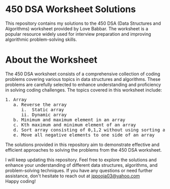 # 450 DSA Worksheet Solutions

This repository contains my solutions to the 450 DSA (Data Structures and Algorithms) worksheet provided by Love Babbar. The worksheet is a popular resource widely used for interview preparation and improving algorithmic problem-solving skills.

# About the Worksheet
The 450 DSA worksheet consists of a comprehensive collection of coding problems covering various topics in data structures and algorithms. These problems are carefully selected to enhance understanding and proficiency in solving coding challenges. The topics covered in this worksheet include:
<pre>
1. Array
   a. Reverse the array
      i.  Static array
      ii. Dynamic array
   b. Minimum and maximum element in an array
   c. Kth maximum and minimum element of an array
   d. Sort array consisting of 0,1,2 without using sorting algorithm
   e. Move all negative elements to one side of an array
</pre>
The solutions provided in this repository aim to demonstrate effective and efficient approaches to solving the problems from the 450 DSA worksheet.

I will keep updating this repository. Feel free to explore the solutions and enhance your understanding of different data structures, algorithms, and problem-solving techniques. If you have any questions or need further assistance, don't hesitate to reach out at jppooja03@yahoo.com  
Happy coding!
